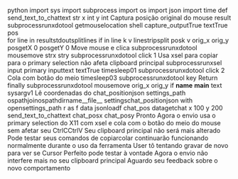 python
import sys
import subprocess
import os
import json
import time
def send_text_to_chattext str x int y int
 Captura posição original do mouse
result  subprocessrunxdotool getmouselocation shell capture_outputTrue textTrue
pos  
for line in resultstdoutsplitlines
if  in line
k v  linestripsplit
posk  v
orig_x orig_y  posgetX 0 posgetY 0
 Move mouse e clica
subprocessrunxdotool mousemove strx stry
subprocessrunxdotool click 1
 Usa xsel para copiar para o primary selection não afeta clipboard principal
subprocessrunxsel input primary inputtext textTrue
timesleep01
subprocessrunxdotool click 2  Cola com botão do meio
timesleep03
subprocessrunxdotool key Return
finally
subprocessrunxdotool mousemove orig_x orig_y
if __name__  __main__
text  sysargv1
 Lê coordenadas do chat_positionjson
settings_path  ospathjoinospathdirname__file__ settingschat_positionjson
with opensettings_path r as f
data  jsonloadf
chat_pos  datagetchat x 100 y 200
send_text_to_chattext chat_posx chat_posy
 Pronto Agora o envio usa o primary selection do X11 com xsel e cola com o botão do meio do mouse sem afetar seu CtrlCCtrlV Seu clipboard principal não será mais alterado
Pode testar seus comandos de copiarcolar continuarão funcionando normalmente durante o uso da ferramenta
User
tô tentando gravar de novo para ver se
Cursor
 Perfeito pode testar à vontade Agora o envio não interfere mais no seu clipboard principal Aguardo seu feedback sobre o novo comportamento